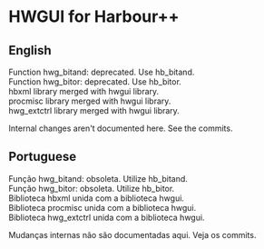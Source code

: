 # HWGUI for Harbour++

## English

Function hwg_bitand: deprecated. Use hb_bitand.  
Function hwg_bitor: deprecated. Use hb_bitor.  
hbxml library merged with hwgui library.  
procmisc library merged with hwgui library.  
hwg_extctrl library merged with hwgui library.  

Internal changes aren't documented here. See the commits.

## Portuguese

Função hwg_bitand: obsoleta. Utilize hb_bitand.  
Função hwg_bitor: obsoleta. Utilize hb_bitor.  
Biblioteca hbxml unida com a biblioteca hwgui.  
Biblioteca procmisc unida com a biblioteca hwgui.  
Biblioteca hwg_extctrl unida com a biblioteca hwgui.  

Mudanças internas não são documentadas aqui. Veja os commits.
